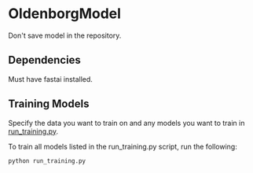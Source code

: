 # OldenborgModel

Don't save model in the repository.

## Dependencies
Must have fastai installed.

## Training Models

Specify the data you want to train on and any models you want to train in [run_training.py](https://github.com/christymarc/OldenborgTraining/blob/inference_training/run_training.py).

To train all models listed in the run_training.py script, run the following:

~~~bash
python run_training.py
~~~
